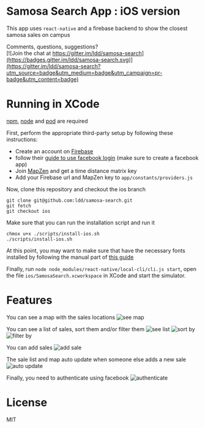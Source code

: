 # Samosa Search App : iOS version

This app uses `react-native` and a firebase backend to show the closest samosa sales on campus

Comments, questions, suggestions?  
[![Join the chat at https://gitter.im/ldd/samosa-search](https://badges.gitter.im/ldd/samosa-search.svg)](https://gitter.im/ldd/samosa-search?utm_source=badge&utm_medium=badge&utm_campaign=pr-badge&utm_content=badge)


# Running in XCode
[npm](https://www.npmjs.com/), [node](https://nodejs.org/) and [pod](https://cocoapods.org) are required

First, perform the appropriate third-party setup by following these instructions:
*  Create an account on [Firebase](https://www.firebase.com)
* follow their [guide to use facebook login](https://www.firebase.com/docs/web/guide/login/facebook.html) (make sure to create a facebook app)
* Join [MapZen](https://mapzen.com/developers) and get a  time distance matrix key
* Add your Firebase url and MapZen key to `app/constants/providers.js`

Now, clone this repository and checkout the ios branch
```
git clone git@github.com:ldd/samosa-search.git 
git fetch
git checkout ios
```

Make sure that you can run the installation script and run it
```
chmox u+x ./scripts/install-ios.sh
./scripts/install-ios.sh
```
At this point, you may want to make sure that have the necessary fonts installed by following the manual part of [this guide](https://github.com/oblador/react-native-vector-icons)

Finally, run 
`node node_modules/react-native/local-cli/cli.js start`, open the file `ios/SamosaSearch.xcworkspace` in XCode and start the simulator.


# Features

You can see a map with the sales locations
![see map](https://giant.gfycat.com/DismalMenacingKillerwhale.gif)


You can see a list of sales, sort them and/or filter them
![see list](https://zippy.gfycat.com/MenacingSelfassuredAsianwaterbuffalo.gif)
![sort by](https://zippy.gfycat.com/AccomplishedBabyishCattle.gif)
![filter by](https://zippy.gfycat.com/FocusedVerifiableGangesdolphin.gif)


You can add sales
![add sale](https://fat.gfycat.com/GleefulFaintFoxterrier.gif)


The sale list and map auto update when someone else adds a new sale
![auto update](https://zippy.gfycat.com/WeeklyAshamedGonolek.gif)


Finally, you need to authenticate using facebook
![authenticate](https://fat.gfycat.com/OrangeMiniatureAntelopegroundsquirrel.gif)


# License
MIT
